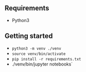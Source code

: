 

## Requirements
- Python3


## Getting started
- `python3 -m venv ./venv`
- `source venv/bin/activate`
- `pip install -r requirements.txt`
- ./venv/bin/jupyter notebooks`